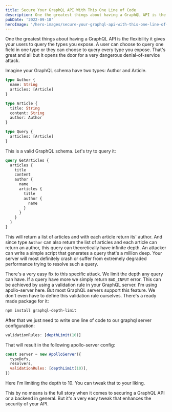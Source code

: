 ```yaml
---
title: Secure Your GraphQL API With This One Line of Code
description: One the greatest things about having a GraphQL API is the flexibility it gives your users to query the types you expose. A user can choose to query one field in one type or they can choose to query every type you expose. That's great and all but it opens the door for a very dangerous denial-of-service attack.
pubDate: '2022-09-18'
heroImage: '/hero-images/secure-your-graphql-api-with-this-one-line-of-code.jpg'
---
```


One the greatest things about having a GraphQL API is the flexibility it gives your users to query the types you expose. A user can choose to query one field in one type or they can choose to query every type you expose. That's great and all but it opens the door for a very dangerous denial-of-service attack.

Imagine your GraphQL schema have two types: Author and Article.

```graphql
type Author {
  name: String
  articles: [Article]
}

type Article {
  title: String
  content: String
  author: Author
}

type Query {
  articles: [Article]
}
```

This is a valid GraphQL schema. Let's try to query it:

```graphql
query GetArticles {
  articles {
    title
    content
    author {
      name
      articles {
        title
        author {
          name
        }
      }
    }
  }
}
```

This will return a list of articles and with each article return its' author. And since type `Author` can also return the list of articles and each article can return an author, this query can theoretically have infinite depth. An attacker can write a simple script that generates a query that's a million deep. Your server will most definitely crash or suffer from extremely degraded performance trying to resolve such a query.

There's a very easy fix to this specific attack. We limit the depth any query can have. If a query have more we simply return `BAD_INPUT` error. This can be achieved by using a validation rule in your GraphQL server. I'm using apollo-server here. But most GraphQL servers support this feature. We don't even have to define this validation rule ourselves. There's a ready made package for it:

```bash
npm install graphql-depth-limit
```

After that we just need to write one line of code to our graphql server configuration:

```js
validationRules: [depthLimit(10)]
```

That will result in the following apollo-server config:

```js
const server = new ApolloServer({
  typeDefs,
  resolvers,
  validationRules: [depthLimit(10)],
})
```

Here I'm limiting the depth to 10. You can tweak that to your liking.

This by no means is the full story when it comes to securing a GraphQL API or a backend in general. But it's a very easy tweak that enhances the security of your API.
